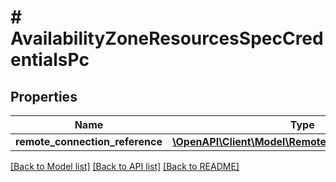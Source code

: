 # # AvailabilityZoneResourcesSpecCredentialsPc

## Properties

Name | Type | Description | Notes
------------ | ------------- | ------------- | -------------
**remote_connection_reference** | [**\OpenAPI\Client\Model\RemoteConnectionReference**](RemoteConnectionReference.md) |  |

[[Back to Model list]](../../README.md#models) [[Back to API list]](../../README.md#endpoints) [[Back to README]](../../README.md)
